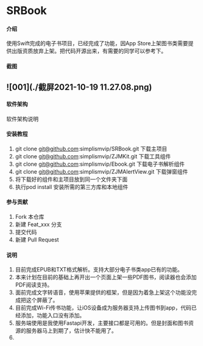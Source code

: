 # SRBook

#### 介绍
使用Swift完成的电子书项目，已经完成了功能，因App Store上架图书类需要提供出版资质放弃上架。把代码开源出来，有需要的同学可以参考下。

#### 截图

## ![001](./截屏2021-10-19 11.27.08.png)

#### 软件架构
软件架构说明

#### 安装教程

1.  git clone git@github.com:simplismvip/SRBook.git 下载主项目
2.  git clone git@github.com:simplismvip/ZJMKit.git 下载工具组件
3.  git clone git@github.com:simplismvip/Ebook.git 下载电子书解析组件
4.  git clone git@github.com:simplismvip/ZJMAlertView.git 下载弹窗组件
5.  将下载好的组件和主项目放到同一个文件夹下面
6.  执行pod install 安装所需的第三方库和本地组件

#### 参与贡献

1.  Fork 本仓库
2.  新建 Feat_xxx 分支
3.  提交代码
4.  新建 Pull Request


#### 说明

1.  目前完成EPUB和TXT格式解析。支持大部分电子书类app已有的功能。
2.  本来计划在目前的基础上再开出一个页面上架一些PDF图书，阅读器也会添加PDF阅读支持。
3.  面前完成文字转语音，使用苹果提供的框架，但是因为着急上架这个功能没完成把这个屏蔽了。
4.  目前完成Wi-Fi传书功能，让iOS设备成为服务器支持上传图书到app，代码已经添加，功能入口没有添加。
5.  服务端使用是我使用Fastapi开发，主要接口都是可用的。但是封面和图书资源的服务器马上到期了，估计快不能用了。
6.  
